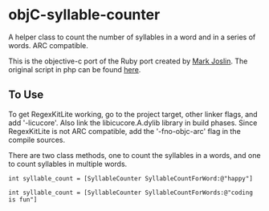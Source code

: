 objC-syllable-counter
=====================

A helper class to count the number of syllables in a word and in a series of words. ARC compatible. 

This is the objective-c port of the Ruby port created by [Mark Joslin](https://github.com/joslinm). The original script in php can be found [here](http://www.russellmcveigh.info/content/html/syllablecounter.php).

To Use
------
To get RegexKitLite working, go to the project target, other linker flags, and add '-licucore'. Also link the libicucore.A.dylib library in build phases. Since RegexKitLite is not ARC compatible, add the '-fno-objc-arc' flag in the compile sources.

There are two class methods, one to count the syllables in a words, and one to count syllables in multiple words.

`int syllable_count = [SyllableCounter SyllableCountForWord:@"happy"]`

`int syllable_count = [SyllableCounter SyllableCountForWords:@"coding is fun"]`